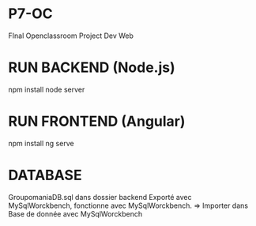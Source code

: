 # P7-OC
FInal Openclassroom Project Dev Web

# RUN BACKEND (Node.js)

npm install
node server


# RUN FRONTEND (Angular)

npm install
ng serve


# DATABASE 

GroupomaniaDB.sql dans dossier backend 
Exporté avec MySqlWorckbench, fonctionne avec MySqlWorckbench.
=> Importer dans Base de donnée avec MySqlWorckbench

